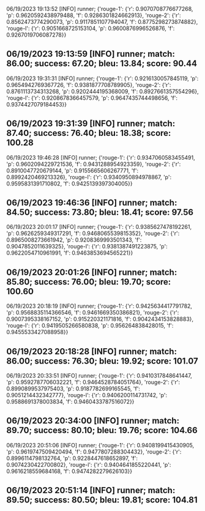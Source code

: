 06/19/2023 19:13:52  [INFO] runner; {'rouge-1': {'r': 0.9070708776677268, 'p': 0.9620592438979488, 'f': 0.9286301824662913}, 'rouge-2': {'r': 0.8562473774290073, 'p': 0.9117851107794047, 'f': 0.8775298273874882}, 'rouge-l': {'r': 0.9051668725153104, 'p': 0.9600876996526876, 'f': 0.9267019706087278}}
## 06/19/2023 19:13:59  [INFO] runner; match: 86.00; success: 67.20; bleu: 13.84; score: 90.44

06/19/2023 19:31:31  [INFO] runner; {'rouge-1': {'r': 0.9216130057845119, 'p': 0.9654942769367726, 'f': 0.9381877708789905}, 'rouge-2': {'r': 0.8761113734313268, 'p': 0.9202444195368009, 'f': 0.8927661357554296}, 'rouge-l': {'r': 0.9208678366457579, 'p': 0.9647435744498656, 'f': 0.9374427079184453}}
## 06/19/2023 19:31:39  [INFO] runner; match: 87.40; success: 76.40; bleu: 18.38; score: 100.28

06/19/2023 19:46:28  [INFO] runner; {'rouge-1': {'r': 0.9347060583455491, 'p': 0.9602094229721536, 'f': 0.9431288954923359}, 'rouge-2': {'r': 0.8910047720679144, 'p': 0.9155665606267771, 'f': 0.8992420469213326}, 'rouge-l': {'r': 0.9340950894978867, 'p': 0.9595831391710802, 'f': 0.9425139397304005}}
## 06/19/2023 19:46:36  [INFO] runner; match: 84.50; success: 73.80; bleu: 18.41; score: 97.56

06/19/2023 20:01:17  [INFO] runner; {'rouge-1': {'r': 0.9385627478192261, 'p': 0.9626259349317291, 'f': 0.9468065539815352}, 'rouge-2': {'r': 0.8965008273661942, 'p': 0.9208369993501343, 'f': 0.9047852011639325}, 'rouge-l': {'r': 0.9381387491223875, 'p': 0.9622054710961991, 'f': 0.9463853694565221}}
## 06/19/2023 20:01:26  [INFO] runner; match: 85.80; success: 76.00; bleu: 19.70; score: 100.60

06/19/2023 20:18:19  [INFO] runner; {'rouge-1': {'r': 0.9425634417791782, 'p': 0.9568835114366546, 'f': 0.9461669350386821}, 'rouge-2': {'r': 0.9007395338167152, 'p': 0.915220321171816, 'f': 0.9042434153828883}, 'rouge-l': {'r': 0.9419505266580838, 'p': 0.956264838428015, 'f': 0.9455533427088958}}
## 06/19/2023 20:18:28  [INFO] runner; match: 86.00; success: 76.30; bleu: 19.92; score: 101.07

06/19/2023 20:33:51  [INFO] runner; {'rouge-1': {'r': 0.9410317848641447, 'p': 0.9592787706032221, 'f': 0.9464528784051764}, 'rouge-2': {'r': 0.8990899537975403, 'p': 0.9187782699165545, 'f': 0.9051214432342777}, 'rouge-l': {'r': 0.9406200114731742, 'p': 0.9588691378003834, 'f': 0.9460433787516072}}
## 06/19/2023 20:34:00  [INFO] runner; match: 89.70; success: 80.10; bleu: 19.76; score: 104.66

06/19/2023 20:51:06  [INFO] runner; {'rouge-1': {'r': 0.9408199415430905, 'p': 0.9619747509420494, 'f': 0.9477807288304432}, 'rouge-2': {'r': 0.8996114798132764, 'p': 0.9228447618652897, 'f': 0.9074230422700802}, 'rouge-l': {'r': 0.9404641855220441, 'p': 0.9616218559684168, 'f': 0.9474282279626103}}

## 06/19/2023 20:51:14  [INFO] runner; match: 89.50; success: 80.50; bleu: 19.81; score: 104.81